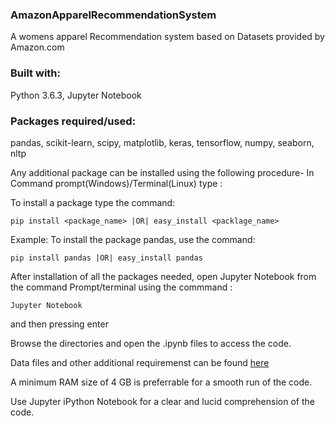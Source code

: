 ### AmazonApparelRecommendationSystem

A womens apparel Recommendation system based on Datasets
provided by Amazon.com

### Built with: 
Python 3.6.3, Jupyter Notebook

### Packages required/used:
pandas, scikit-learn, scipy, matplotlib, keras, tensorflow, numpy, seaborn, nltp
  
  
Any additional package can be installed using the following procedure-
In Command prompt(Windows)/Terminal(Linux) type : 

To install a package type the command: 
```
pip install <package_name> |OR| easy_install <packlage_name>
```


Example: To install the package pandas, use the command: 
```
pip install pandas |OR| easy_install pandas
```

After installation of all the packages needed, open Jupyter Notebook from the 
command Prompt/terminal using the commmand :
```
Jupyter Notebook 
```
and then pressing enter



Browse the directories and open the .ipynb files to access the code.


Data files and other additional requiremenst can be found [here](https://drive.google.com/open?id=0BwNkduBnePt2VWhCYXhMV3p4dTg)


A minimum RAM size of 4 GB is preferrable for a smooth run of the code.


Use Jupyter iPython Notebook for a clear and lucid comprehension of the code.
                                                

